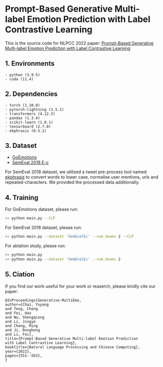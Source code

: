 # Prompt-Based Generative Multi-label Emotion Prediction with Label Contrastive Learning
This is the source code for NLPCC 2022 paper: [Prompt-Based Generative Multi-label Emotion Prediction with Label Contrastive Learning](https://link.springer.com/chapter/10.1007/978-3-031-17120-8_43)
## 1. Environments

```
- python (3.9.5)
- cuda (11.4)
```

## 2. Dependencies

```
- torch (1.10.0)
- pytorch-lightning (1.5.1)
- transformers (4.12.3)
- pandas (1.3.4)
- scikit-learn (1.0.1)
- tensorboard (2.7.0)
- ekphrasis (0.5.1)
```

## 3. Dataset

- [GoEmotions](https://github.com/google-research/google-research/tree/master/goemotions)
- [SemEval 2018 E-c](https://competitions.codalab.org/competitions/17751#learn_the_details)

For SemEval 2018 dataset, we utilized a tweet pre-process tool named [ekphrasis](https://github.com/cbaziotis/ekphrasis) to convert words to lower case, normalise user mentions, urls and repeated-characters. We provided the processed data additionally.

## 4. Training

For GoEmotions dataset, please run:

```bash
>> python main.py --CLP
```

For SemEval 2018 dataset, please run:

```bash
>> python main.py --dataset 'SemEvalEc' --num_beams 2 --CLP
```

For ablation study, please run:

```bash
>> python main.py
>> python main.py --dataset 'SemEvalEc' --num_beams 2
```

## 5. Ciation

If you find our work useful for your work or reaserch, please kindly cite our paper:

```
@InProceedings{Generative-MultiEmo,
author={Chai, Yuyang
and Teng, Chong
and Fei, Hao
and Wu, Shengqiong
and Li, Jingye
and Cheng, Ming
and Ji, Donghong
and Li, Fei},
title={Prompt-Based Generative Multi-label Emotion Prediction with Label Contrastive Learning},
booktitle={Natural Language Processing and Chinese Computing},
year={2022},
pages={551--563},
}
```
